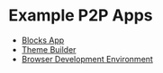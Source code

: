 # Example P2P Apps

- [Blocks App](./blocks-app/)
- [Theme Builder](./themebuilder.html)
- [Browser Development Environment](./browser-devenv/)
